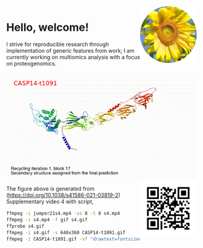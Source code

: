 <img src="https://github.com/jinghuazhao/jinghuazhao/blob/master/gansubaiyin-circle.png" align="right" height="150" width="150" />

# Hello, welcome!

I strive for reproducible research through implementation of generic features from work; I am currently working on multiomics analysis with a focus on proteogenomics.

![Another beast being trained in town...](CASP14-t1091-text.gif)
<img src="https://github.com/jinghuazhao/jinghuazhao/blob/master/jhz-50.png" align="right" />

The figure above is generated from (https://doi.org/10.1038/s41586-021-03819-2) Supplementary video 4 with script,

```bash
ffmpeg -i jumper21s4.mp4 -ss 8 -t 8 s4.mp4
ffmpeg -i s4.mp4 -f gif s4.gif
ffprobe s4.gif
ffmpeg -i s4.gif -s 640x360 CASP14-t1091.gif
ffmpeg -i CASP14-t1091.gif -vf "drawtext=fontsize=20:text='CASP14-t1091':fontcolor=red:x=25:y=30" CASP14-t1091-text.gif
```

